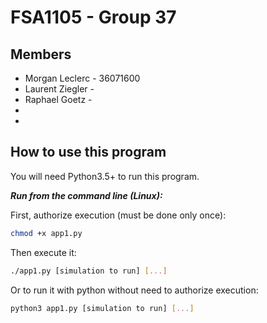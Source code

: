 # FSA1105 - Group 37

## Members

 * Morgan Leclerc - 36071600
 * Laurent Ziegler -
 * Raphael Goetz -
 *
 *

## How to use this program
You will need Python3.5+ to run this program.

**_Run from the command line (Linux):_**

First, authorize execution (must be done only once):
```bash
chmod +x app1.py
```
Then execute it:
```bash
./app1.py [simulation to run] [...] 
```
Or to run it with python without need to authorize execution:
```bash
python3 app1.py [simulation to run] [...] 
```